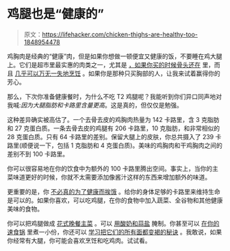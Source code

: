 # 鸡腿也是“健康的”

> 原文：<https://lifehacker.com/chicken-thighs-are-healthy-too-1848954478>

鸡胸肉是经典的“健康”肉，但是如果你想做一顿便宜又健康的饭，不要睡在鸡大腿上。它们是超市里最实惠的肉类之一，尤其是 [，如果你买的时候骨头还在](https://lifehacker.com/you-should-always-buy-bone-in-chicken-thighs-1840457445) 里，而且 [几乎可以万无一失地烹饪](https://lifehacker.com/bone-in-skin-on-thighs-are-the-easiest-chicken-for-beg-1846731562) 。如果你是那种只买胸部的人，让我来试着赢得你的芳心。



那么，下次你准备健康餐时，为什么不吃 T2 鸡腿呢？我能听到你们异口同声地对我喊:*因为大腿脂肪和卡路里含量更高*。这是真的，但仅仅是勉强。

这种差异确实被高估了。一个去骨去皮的鸡胸肉热量为 142 卡路里，含 3 克脂肪和 27 克蛋白质。一条去骨去皮的鸡腿有 206 卡路里，10 克脂肪，和非常相似的 28 克蛋白质。只有 64 卡路里的差别。保留大腿上的皮肤，你总共摄入了 239 卡路里(顺便说一下，包括 1 克脂肪和 4 克蛋白质)。美味的鸡胸肉和干鸡胸肉之间的差别不到 100 卡路里。

你可以很容易地在你的饮食中为额外的 100 卡路里腾出空间。事实上，当你的主菜味道更好的时候，你就不太需要添加像酱汁这样的东西来增加额外的味道。

更重要的是，你 [不必真的为了健康而挨饿](https://lifehacker.com/healthy-eating-is-not-the-same-as-dieting-1847957005) 。给你的身体足够的卡路里来维持生命是可以的。如果你喜欢，可以吃鸡腿，在你的食物中加入蔬菜、全谷物和其他健康美味的食物。

你可以把鸡腿做成 [花式晚餐主菜](https://lifehacker.com/how-to-turn-cheap-chicken-thighs-into-something-really-1826021826) 。可以 [用酸奶和蒜盐](https://lifehacker.com/the-best-grilled-chicken-marinade-has-just-two-ingredie-1844469247) 腌制。你甚至可以 [在你的速食锅](https://lifehacker.com/how-to-cook-a-couple-of-chicken-thighs-in-your-instant-1798556562) 里煮一小份，你还可以 [学习把它们的所有面都变褐的秘诀](https://lifehacker.com/lean-chicken-thighs-against-each-other-for-lazy-brownin-1834271297) 。我敢说，如果你经常有大腿，你可能会喜欢烹饪和吃鸡肉。试试看。